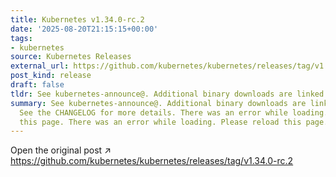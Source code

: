 ```yaml
---
title: Kubernetes v1.34.0-rc.2
date: '2025-08-20T21:15:15+00:00'
tags:
- kubernetes
source: Kubernetes Releases
external_url: https://github.com/kubernetes/kubernetes/releases/tag/v1.34.0-rc.2
post_kind: release
draft: false
tldr: See kubernetes-announce@. Additional binary downloads are linked in the CHANGELOG.
summary: See kubernetes-announce@. Additional binary downloads are linked in the CHANGELOG.
  See the CHANGELOG for more details. There was an error while loading. Please reload
  this page. There was an error while loading. Please reload this page.
---
```

Open the original post ↗ https://github.com/kubernetes/kubernetes/releases/tag/v1.34.0-rc.2
